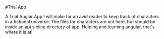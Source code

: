 #Trial App

A Trial Auglar App I will make for an avid reader to keep track of characters in a fictional universe. The files for characters are not here, but should be inside an api sibling directory of app. Helping and learning angular, that's where it is at!

